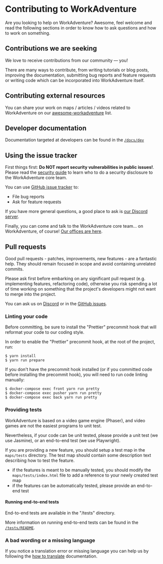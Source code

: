 # Contributing to WorkAdventure

Are you looking to help on WorkAdventure? Awesome, feel welcome and read the following sections in order to know how to
ask questions and how to work on something.

## Contributions we are seeking

We love to receive contributions from our community — you!

There are many ways to contribute, from writing tutorials or blog posts, improving the documentation,
submitting bug reports and feature requests or writing code which can be incorporated into WorkAdventure itself.

## Contributing external resources

You can share your work on maps / articles / videos related to WorkAdventure on our [awesome-workadventure](https://github.com/workadventure/awesome-workadventure) list.

## Developer documentation

Documentation targeted at developers can be found in the [`/docs/dev`](docs/dev/)

## Using the issue tracker

First things first: **Do NOT report security vulnerabilities in public issues!**.
Please read the [security guide](SECURITY.md) to learn who to do a security disclosure to the WorkAdventure core team.

You can use [GitHub issue tracker](https://github.com/thecodingmachine/workadventure/issues) to:

- File bug reports
- Ask for feature requests

If you have more general questions, a good place to ask is [our Discord server](https://discord.gg/G6Xh9ZM9aR).

Finally, you can come and talk to the WorkAdventure core team... on WorkAdventure, of course! [Our offices are here](https://play.staging.workadventu.re/@/tcm/workadventure/wa-village).

## Pull requests

Good pull requests - patches, improvements, new features - are a fantastic help. They should remain focused in scope
and avoid containing unrelated commits.

Please ask first before embarking on any significant pull request (e.g. implementing features, refactoring code),
otherwise you risk spending a lot of time working on something that the project's developers might not want to merge
into the project.

You can ask us on [Discord](https://discord.gg/G6Xh9ZM9aR) or in the [GitHub issues](https://github.com/thecodingmachine/workadventure/issues).

### Linting your code

Before committing, be sure to install the "Prettier" precommit hook that will reformat your code to our coding style.

In order to enable the "Prettier" precommit hook, at the root of the project, run:

```console
$ yarn install
$ yarn run prepare
```

If you don't have the precommit hook installed (or if you committed code before installing the precommit hook), you will need
to run code linting manually:

```console
$ docker-compose exec front yarn run pretty
$ docker-compose exec pusher yarn run pretty
$ docker-compose exec back yarn run pretty
```

### Providing tests

WorkAdventure is based on a video game engine (Phaser), and video games are not the easiest programs to unit test.

Nevertheless, if your code can be unit tested, please provide a unit test (we use Jasmine), or an end-to-end test (we use Playwright).

If you are providing a new feature, you should setup a test map in the `maps/tests` directory. The test map should contain
some description text describing how to test the feature.

* if the features is meant to be manually tested, you should modify the `maps/tests/index.html` file to add a reference
  to your newly created test map
* if the features can be automatically tested, please provide an end-to-end test

#### Running end-to-end tests

End-to-end tests are available in the "/tests" directory.

More information on running end-to-end tests can be found in the [`/tests/README`](/tests/README.md).

### A bad wording or a missing language

If you notice a translation error or missing language you can help us by following the [how to translate](docs/dev/how-to-translate.md) documentation.
